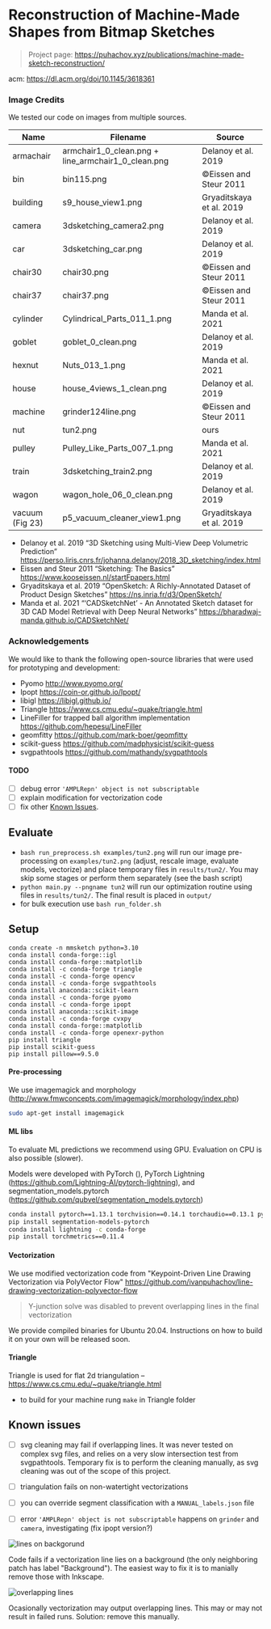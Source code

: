 # Reconstruction of Machine-Made Shapes from Bitmap Sketches

> Project page: https://puhachov.xyz/publications/machine-made-sketch-reconstruction/

acm: https://dl.acm.org/doi/10.1145/3618361

### Image Credits
We tested our code on images from multiple sources.

|   Name   |   Filename                                            |   Source                     |
|----------------------|-------------------------------------------------------|------------------------------|
|   armachair          |   armchair1_0_clean.png + line_armchair1_0_clean.png  |   Delanoy et al. 2019        |
|   bin                |   bin115.png                                          |   ©️Eissen and Steur 2011     |
|   building           |   s9_house_view1.png                                  |   Gryaditskaya et al. 2019   |
|   camera             |   3dsketching_camera2.png                             |   Delanoy et al. 2019        |
|   car                |   3dsketching_car.png                                 |   Delanoy et al. 2019        |
|   chair30            |   chair30.png                                         |   ©️Eissen and Steur 2011     |
|   chair37            |   chair37.png                                         |   ©️Eissen and Steur 2011     |
|   cylinder           |   Cylindrical_Parts_011_1.png                         |   Manda et al. 2021          |
|   goblet             |   goblet_0_clean.png                                  |   Delanoy et al. 2019        |
|   hexnut             |   Nuts_013_1.png                                      |   Manda et al. 2021          |
|   house              |   house_4views_1_clean.png                            |   Delanoy et al. 2019        |
|   machine            |   grinder124line.png                                  |   ©️Eissen and Steur 2011     |
|   nut                |   tun2.png                                            |   ours                       |
|   pulley             |   Pulley_Like_Parts_007_1.png                         |   Manda et al. 2021          |
|   train              |   3dsketching_train2.png                              |   Delanoy et al. 2019        |
|   wagon              |   wagon_hole_06_0_clean.png                           |   Delanoy et al. 2019        |
|   vacuum (Fig 23)    |   p5_vacuum_cleaner_view1.png                         |   Gryaditskaya et al. 2019   |

* Delanoy et al. 2019 “3D Sketching using Multi-View Deep Volumetric Prediction” https://perso.liris.cnrs.fr/johanna.delanoy/2018_3D_sketching/index.html
* Eissen and Steur 2011 “Sketching: The Basics” https://www.kooseissen.nl/startFpapers.html
* Gryaditskaya et al. 2019 “OpenSketch: A Richly-Annotated Dataset of Product Design Sketches” https://ns.inria.fr/d3/OpenSketch/
* Manda et al. 2021 “‘CADSketchNet’ - An Annotated Sketch dataset for 3D CAD Model Retrieval with Deep Neural Networks” https://bharadwaj-manda.github.io/CADSketchNet/

### Acknowledgements
We would like to thank the following open-source libraries that were used for prototyping and development:
* Pyomo http://www.pyomo.org/
* Ipopt https://coin-or.github.io/Ipopt/
* libigl https://libigl.github.io/
* Triangle https://www.cs.cmu.edu/~quake/triangle.html
* LineFiller for trapped ball algorithm implementation https://github.com/hepesu/LineFiller
* geomfitty https://github.com/mark-boer/geomfitty
* scikit-guess https://github.com/madphysicist/scikit-guess
* svgpathtools https://github.com/mathandy/svgpathtools

#### TODO
* [ ] debug error `'AMPLRepn' object is not subscriptable`
* [ ] explain modification for vectorization code
* [ ] fix other [Known Issues](#known-issues).

## Evaluate
 * `bash run_preprocess.sh examples/tun2.png` will run our image pre-processing on `examples/tun2.png` (adjust, rescale image, evaluate models, vectorize) and place temporary files in `results/tun2/`. You may skip some stages or perform them separately (see the bash script)
 * `python main.py --pngname tun2` will run our optimization routine using files in `results/tun2/`. The final result is placed in `output/`
 * for bulk execution use `bash run_folder.sh`

## Setup
```
conda create -n mmsketch python=3.10
conda install conda-forge::igl
conda install conda-forge::matplotlib
conda install -c conda-forge triangle
conda install -c conda-forge opencv
conda install -c conda-forge svgpathtools
conda install anaconda::scikit-learn
conda install -c conda-forge pyomo
conda install -c conda-forge ipopt
conda install anaconda::scikit-image
conda install -c conda-forge cvxpy
conda install conda-forge::matplotlib
conda install -c conda-forge openexr-python
pip install triangle
pip install scikit-guess
pip install pillow==9.5.0
```

#### Pre-processing
We use imagemagick and morphology (http://www.fmwconcepts.com/imagemagick/morphology/index.php)
```bash
sudo apt-get install imagemagick
```

#### ML libs
To evaluate ML predictions we recommend using GPU. Evaluation on CPU is also possible (slower).

Models were developed with PyTorch (), PyTorch Lightning (https://github.com/Lightning-AI/pytorch-lightning), and segmentation_models.pytorch (https://github.com/qubvel/segmentation_models.pytorch)

```bash
conda install pytorch==1.13.1 torchvision==0.14.1 torchaudio==0.13.1 pytorch-cuda=11.7 -c pytorch -c nvidia
pip install segmentation-models-pytorch
conda install lightning -c conda-forge
pip install torchmetrics==0.11.4
```

#### Vectorization
We use modified vectorization code from "Keypoint-Driven Line Drawing Vectorization via PolyVector Flow" https://github.com/ivanpuhachov/line-drawing-vectorization-polyvector-flow
> Y-junction solve was disabled to prevent overlapping lines in the final vectorization

We provide compiled binaries for Ubuntu 20.04. Instructions on how to build it on your own will be released soon. 

#### Triangle
Triangle is used for flat 2d triangulation – https://www.cs.cmu.edu/~quake/triangle.html
* to build for your machine rung `make` in Triangle folder

## Known issues

* [ ] svg cleaning may fail if overlapping lines. It was never tested on complex svg files, and relies on a very slow intersection test from svgpathtools. Temporary fix is to perform the cleaning manually, as svg cleaning was out of the scope of this project.

* [ ] triangulation fails on non-watertight vectorizations

* [ ] you can override segment classification with a `MANUAL_labels.json` file

* [ ] error `'AMPLRepn' object is not subscriptable` happens on `grinder` and `camera`, investigating (fix ipopt version?)

![lines on backgorund](faq/svg_background.png)

Code fails if a vectorization line lies on a background (the only neighboring patch has label "Background"). The easiest way to fix it is to manially remove those with Inkscape.

![overlapping lines](faq/overlaps1.png)

Ocasionally vectorization may output overlapping lines. This may or may not result in failed runs. Solution: remove this manually.